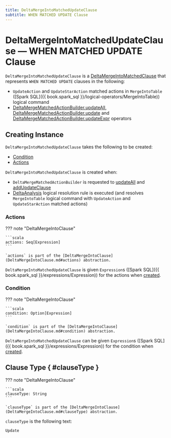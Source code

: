 ```yaml
---
title: DeltaMergeIntoMatchedUpdateClause
subtitle: WHEN MATCHED UPDATE Clause
---
```


# DeltaMergeIntoMatchedUpdateClause &mdash; WHEN MATCHED UPDATE Clause

`DeltaMergeIntoMatchedUpdateClause` is a [DeltaMergeIntoMatchedClause](DeltaMergeIntoMatchedClause.md) that represents `WHEN MATCHED UPDATE` clauses in the following:

* `UpdateAction` and `UpdateStarAction` matched actions in `MergeIntoTable` ([Spark SQL]({{ book.spark_sql }}/logical-operators/MergeIntoTable)) logical command
* [DeltaMergeMatchedActionBuilder.updateAll](DeltaMergeMatchedActionBuilder.md#updateAll), [DeltaMergeMatchedActionBuilder.update](DeltaMergeMatchedActionBuilder.md#update) and [DeltaMergeMatchedActionBuilder.updateExpr](DeltaMergeMatchedActionBuilder.md#updateExpr) operators

## Creating Instance

`DeltaMergeIntoMatchedUpdateClause` takes the following to be created:

* [Condition](#condition)
* [Actions](#actions)

`DeltaMergeIntoMatchedUpdateClause` is created when:

* `DeltaMergeMatchedActionBuilder` is requested to [updateAll](DeltaMergeMatchedActionBuilder.md#updateAll) and [addUpdateClause](DeltaMergeMatchedActionBuilder.md#addUpdateClause)
* [DeltaAnalysis](../../DeltaAnalysis.md) logical resolution rule is executed (and resolves `MergeIntoTable` logical command with `UpdateAction` and `UpdateStarAction` matched actions)

### Actions

??? note "DeltaMergeIntoClause"

    ```scala
    actions: Seq[Expression]
    ```

    `actions` is part of the [DeltaMergeIntoClause](DeltaMergeIntoClause.md#actions) abstraction.

`DeltaMergeIntoMatchedUpdateClause` is given `Expression`s ([Spark SQL]({{ book.spark_sql }}/expressions/Expression)) for the actions when [created](#creating-instance).

### Condition

??? note "DeltaMergeIntoClause"

    ```scala
    condition: Option[Expression]
    ```

    `condition` is part of the [DeltaMergeIntoClause](DeltaMergeIntoClause.md#condition) abstraction.

`DeltaMergeIntoMatchedUpdateClause` can be given `Expression`s ([Spark SQL]({{ book.spark_sql }}/expressions/Expression)) for the condition when [created](#creating-instance).

## Clause Type { #clauseType }

??? note "DeltaMergeIntoClause"

    ```scala
    clauseType: String
    ```

    `clauseType` is part of the [DeltaMergeIntoClause](DeltaMergeIntoClause.md#clauseType) abstraction.

`clauseType` is the following text:

```text
Update
```
